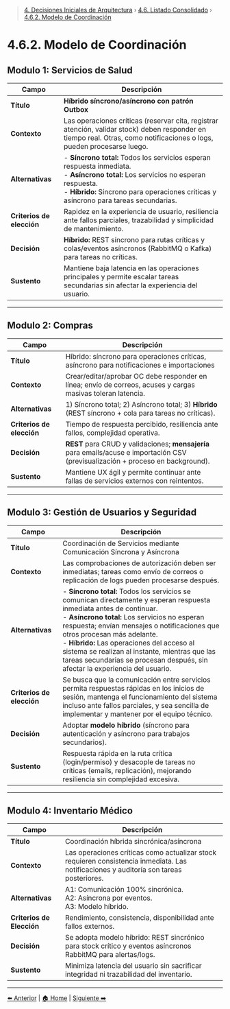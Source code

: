 > [4. Decisiones Iniciales de Arquitectura](../../4.md) › [4.6. Listado Consolidado](../4.6.md) › [4.6.2. Modelo de Coordinación](4.6.2.md)

# 4.6.2. Modelo de Coordinación

## Modulo 1: **Servicios de Salud**

| Campo | Descripción |
|---|---|
| **Título** | **Híbrido síncrono/asíncrono con patrón Outbox** |
| **Contexto** | Las operaciones críticas (reservar cita, registrar atención, validar stock) deben responder en tiempo real. Otras, como notificaciones o logs, pueden procesarse luego. |
| **Alternativas** | - **Síncrono total:** Todos los servicios esperan respuesta inmediata.<br>- **Asíncrono total:** Los servicios no esperan respuesta.<br>- **Híbrido:** Síncrono para operaciones críticas y asíncrono para tareas secundarias. |
| **Criterios de elección** | Rapidez en la experiencia de usuario, resiliencia ante fallos parciales, trazabilidad y simplicidad de mantenimiento. |
| **Decisión** | **Híbrido:** REST síncrono para rutas críticas y colas/eventos asíncronos (RabbitMQ o Kafka) para tareas no críticas. |
| **Sustento** | Mantiene baja latencia en las operaciones principales y permite escalar tareas secundarias sin afectar la experiencia del usuario. |
---
## Modulo 2: **Compras**

| Campo | Descripción |
|---|---|
| **Título** | Híbrido: síncrono para operaciones críticas, asíncrono para notificaciones e importaciones |
| **Contexto** | Crear/editar/aprobar OC debe responder en línea; envío de correos, acuses y cargas masivas toleran latencia. |
| **Alternativas** | 1) Síncrono total; 2) Asíncrono total; 3) **Híbrido** (REST síncrono + cola para tareas no críticas). |
| **Criterios de elección** | Tiempo de respuesta percibido, resiliencia ante fallos, complejidad operativa. |
| **Decisión** | **REST** para CRUD y validaciones; **mensajería** para emails/acuse e importación CSV (previsualización + proceso en background). |
| **Sustento** | Mantiene UX ágil y permite continuar ante fallas de servicios externos con reintentos. |

---
## Modulo 3: **Gestión de Usuarios y Seguridad**

| Campo | Descripción |
| ------------------------------------ | ------------------------------------------------------------------------------------------------------------------------------------------------------------------------------------------------------------------------------------------------------------------------------------------------------------------------------------------------------------------------- |
| **Título**                           | Coordinación de Servicios mediante Comunicación Síncrona y Asíncrona |
| **Contexto**                         | Las comprobaciones de autorización deben ser inmediatas; tareas como envío de correos o replicación de logs pueden procesarse después. |
| **Alternativas**                     | - **Síncrono total:** Todos los servicios se comunican directamente y esperan respuesta inmediata antes de continuar.<br>- **Asíncrono total:** Los servicios no esperan respuesta; envían mensajes o notificaciones que otros procesan más adelante.<br>- **Híbrido:** Las operaciones del acceso al sistema se realizan al instante, mientras que las tareas secundarias se procesan después, sin afectar la experiencia del usuario. |
| **Criterios de elección**            | Se busca que la comunicación entre servicios permita respuestas rápidas en los inicios de sesión, mantenga el funcionamiento del sistema incluso ante fallos parciales, y sea sencilla de implementar y mantener por el equipo técnico. |
| **Decisión**                         | Adoptar **modelo híbrido** (síncrono para autenticación y asíncrono para trabajos secundarios).  |
| **Sustento**                         | Respuesta rápida en la ruta crítica (login/permiso) y desacople de tareas no críticas (emails, replicación), mejorando resiliencia sin complejidad excesiva.  |

---
## Modulo 4: **Inventario Médico**
| Campo | Descripción |
|--------|-------------|
| **Título** | Coordinación híbrida sincrónica/asíncrona |
| **Contexto** | Las operaciones críticas como actualizar stock requieren consistencia inmediata. Las notificaciones y auditoría son tareas posteriores. |
| **Alternativas** | A1: Comunicación 100% sincrónica.<br>A2: Asíncrona por eventos.<br>A3: Modelo híbrido. |
| **Criterios de Elección** | Rendimiento, consistencia, disponibilidad ante fallos externos. |
| **Decisión** | Se adopta modelo híbrido: REST sincrónico para stock crítico y eventos asíncronos RabbitMQ para alertas/logs. |
| **Sustento** | Minimiza latencia del usuario sin sacrificar integridad ni trazabilidad del inventario. |
---

[⬅️ Anterior](../4.6.1/4.6.1.md) | [🏠 Home](../../../README.md) | [Siguiente ➡️](../4.6.3/4.6.3.md)